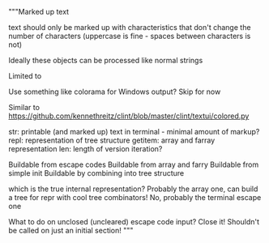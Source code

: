 """Marked up text

text should only be marked up with characteristics that don't change the number
of characters (uppercase is fine - spaces between characters is not)

Ideally these objects can be processed like normal strings

Limited to 

Use something like colorama for Windows output? Skip for now

Similar to https://github.com/kennethreitz/clint/blob/master/clint/textui/colored.py

str: printable (and marked up) text in terminal - minimal amount of markup?
repl: representation of tree structure
getitem: array and farray representation
len: length of version
iteration?

Buildable from escape codes
Buildable from array and farry
Buildable from simple init
Buildable by combining into tree structure

which is the true internal representation?
Probably the array one, can build a tree for repr with cool tree combinators!
No, probably the terminal escape one


What to do on unclosed (uncleared) escape code input?
Close it! Shouldn't be called on just an initial section!
"""








